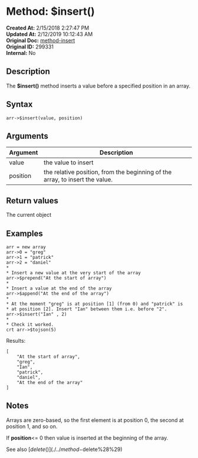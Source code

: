 # Method: $insert()

**Created At:** 2/15/2018 2:27:47 PM  
**Updated At:** 2/12/2019 10:12:43 AM  
**Original Doc:** [method-insert](https://docs.jbase.com/42948-dynamic-objects/method-insert)  
**Original ID:** 299331  
**Internal:** No  


## Description

The **$insert()** method inserts a value before a specified position in an array.



## Syntax

```
arr->$insert(value, position) 
```



## Arguments




| Argument<br> | Description<br> |
| --- | --- |
| value<br> | the value to insert<br> |
| position | the relative position, from the beginning of the array, to insert the value. |




## Return values

The current object



## Examples

```
arr = new array
arr->0 = "greg"
arr->1 = "patrick"
arr->2 = "daniel"
*
* Insert a new value at the very start of the array
arr->$prepend("At the start of array")
*
* Insert a value at the end of the array
arr->$append("At the end of the array")
*
* At the moment "greg" is at position [1] (from 0) and "patrick" is
* at position [2]. Insert "Ian" between them i.e. before "2".
arr->$insert("Ian" , 2)
*
* Check it worked.
crt arr->$tojson(5)
```

Results:

```
[
    "At the start of array",
    "greg",
    "Ian",
    "patrick",
    "daniel",
    "At the end of the array"
]
```



## Notes

Arrays are zero-based, so the first element is at position 0, the second at position 1, and so on.

If **position**&lt;= 0 then value is inserted at the beginning of the array.





See also [$delete()](./../method-$delete%28%29)
